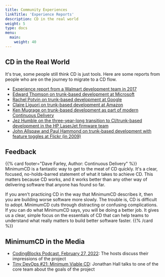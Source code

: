 ```yaml
---
title: Community Experiences
linkTitle: 'Experience Reports'
description: CD in the real world
weight: 5
type: docs
menu:
  main:
    weight: 40
---
```


## CD in the Real World

It's true, some people still think CD is just tools. Here are some reports from people who are on the journey to migrate to a CD flow.

- [Experience report from a Walmart development team in 2017](https://www.youtube.com/watch?v=MHK16QNVXXU&t=6s)
- [Edward Thomson on trunk-based development at Microsoft](https://www.youtube.com/watch?v=ykZbBD-CmP8&t=232s)
- [Rachel Potvin on trunk-based development at Google](https://youtu.be/W71BTkUbdqE?t=873)
- [Claire Liguori on trunk-based development at Amazon](https://twitter.com/clare_liguori/status/1275128831821504512)
- [Ken Mugrage on trunk-based development as part of modern Continuous Delivery](https://www.youtube.com/watch?v=w008iz_UwDk&t=1151s)
- [Jez Humble on the three-year-long transition to CI/trunk-based development in the HP LaserJet firmware team](https://www.youtube.com/watch?v=2zYxWEZ0gYg&t=1682s)
- [John Allspaw and Paul Hammond on trunk-based development with feature toggles at Flickr (in 2009)](https://www.youtube.com/watch?v=LdOe18KhtT4&t=972s)

## Feedback

{{% card footer="Dave Farley, Author: Continuous Delivery" %}}
MinimumCD is a fantastic way to get to the meat of CD quickly. It's a clear, focused, no-holds-barred statement of what it takes to achieve CD. This matters because CD works, and it works better than any other way of delivering software that anyone has found so far.

If you aren't practicing CD in the way that MinimumCD describes it, then you are building worse software more slowly. The trouble is, CD is difficult to adopt. MinimumCD cuts through distracting or confusing complications. If you can do what MinimumCD says, you will be doing a better job. It gives us a clear, simple focus on the essentials of CD that can help teams to understand what really matters to build better software faster.
{{% /card %}}

## MinimumCD in the Media

- [CodingBlocks Podcast, February 27, 2022](https://www.codingblocks.net/podcast/minimum-viable-continuous-delivery/): The hosts discuss their impressions of the project
- [Tiny DevOps #21: Minimum Viable CD](https://jhall.io/archive/2021/11/30/minimum-viable-continuous-delivery/): Jonathan Hall talks to one of the core team about the goals of the project
